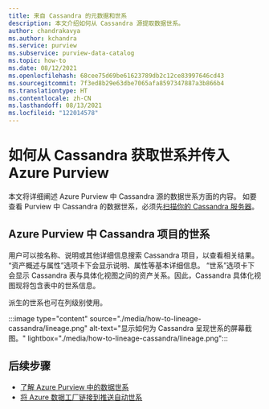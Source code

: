 ```yaml
---
title: 来自 Cassandra 的元数据和世系
description: 本文介绍如何从 Cassandra 源提取数据世系。
author: chandrakavya
ms.author: kchandra
ms.service: purview
ms.subservice: purview-data-catalog
ms.topic: how-to
ms.date: 08/12/2021
ms.openlocfilehash: 68cee75d69be61623789db2c12ce83997646cd43
ms.sourcegitcommit: 7f3ed8b29e63dbe7065afa8597347887a3b866b4
ms.translationtype: HT
ms.contentlocale: zh-CN
ms.lasthandoff: 08/13/2021
ms.locfileid: "122014578"
---
```

# <a name="how-to-get-lineage-from-cassandra-into-azure-purview"></a>如何从 Cassandra 获取世系并传入 Azure Purview

本文将详细阐述 Azure Purview 中 Cassandra 源的数据世系方面的内容。 如要查看 Purview 中 Cassandra 的数据世系，必须先[扫描你的 Cassandra 服务器](../purview/register-scan-cassandra-source.md)。 

## <a name="lineage-of-cassandra-artifacts-in-azure-purview"></a>Azure Purview 中 Cassandra 项目的世系

用户可以按名称、说明或其他详细信息搜索 Cassandra 项目，以查看相关结果。 “资产概述与属性”选项卡下会显示说明、属性等基本详细信息。 “世系”选项卡下会显示 Cassandra 表与具体化视图之间的资产关系。因此，Cassandra 具体化视图现将包含表中的世系信息。 

派生的世系也可在列级别使用。

:::image type="content" source="./media/how-to-lineage-cassandra/lineage.png" alt-text="显示如何为 Cassandra 呈现世系的屏幕截图。" lightbox="./media/how-to-lineage-cassandra/lineage.png":::


## <a name="next-steps"></a>后续步骤

- [了解 Azure Purview 中的数据世系](catalog-lineage-user-guide.md)
- [将 Azure 数据工厂链接到推送自动世系](how-to-link-azure-data-factory.md)
